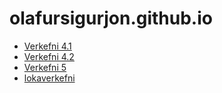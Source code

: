 # olafursigurjon.github.io
* [Verkefni 4.1](verkefni_4/)
* [Verkefni 4.2](verkefni_4/verkefni42.html)
* [Verkefni 5](verkefni5/index.html)
* [lokaverkefni](lokaverkefni/index(1).html)

